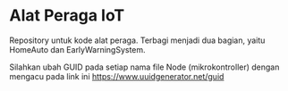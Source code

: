 # Alat Peraga IoT
Repository untuk kode alat peraga. Terbagi menjadi dua bagian, yaitu HomeAuto dan EarlyWarningSystem. 

Silahkan ubah GUID pada setiap nama file Node (mikrokontroller) dengan mengacu pada link ini https://www.uuidgenerator.net/guid